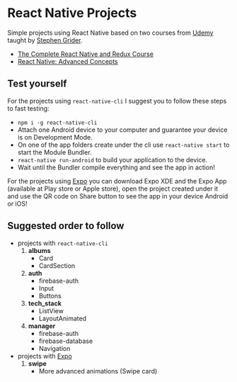 # React Native Projects

Simple projects using React Native based on two courses from [Udemy](https://www.udemy.com/) taught by [Stephen Grider](https://www.udemy.com/user/sgslo/).
* [The Complete React Native and Redux Course](https://www.udemy.com/the-complete-react-native-and-redux-course/learn/v4/overview)
* [React Native: Advanced Concepts](https://www.udemy.com/react-native-advanced/learn/v4/content)

## Test yourself

For the projects using `react-native-cli` I suggest you to follow these steps to fast testing:

* `npm i -g react-native-cli`
* Attach one Android device to your computer and guarantee your device is on Development Mode.
* On one of the app folders create under the cli use `react-native start` to start the Module Bundler.  
* `react-native run-android` to build your application to the device.
* Wait until the Bundler compile everything and see the app in action!

For the projects using [Expo](https://expo.io/) you can download Expo XDE and the Expo App (available at Play store or Apple store), open the project created under it and use the QR code on Share button to see the app in your device Android or iOS!

## Suggested order to follow

* projects with `react-native-cli`
  1. **albums**
      * Card
      * CardSection
  2. **auth**
      * firebase-auth
      * Input
      * Buttons
  3. **tech_stack**
      * ListView
      * LayoutAnimated
  4. **manager**
      * firebase-auth
      * firebase-database
      * Navigation
* projects with [Expo](https://expo.io/)
  1. **swipe**
      * More advanced animations (Swipe card)
